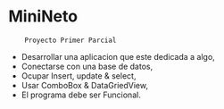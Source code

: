 # MiniNeto

		Proyecto Primer Parcial

- Desarrollar una aplicacion que este dedicada a algo,
- Conectarse con una base de datos,
- Ocupar Insert, update & select,
- Usar ComboBox & DataGriedView,
- El programa debe ser Funcional.
